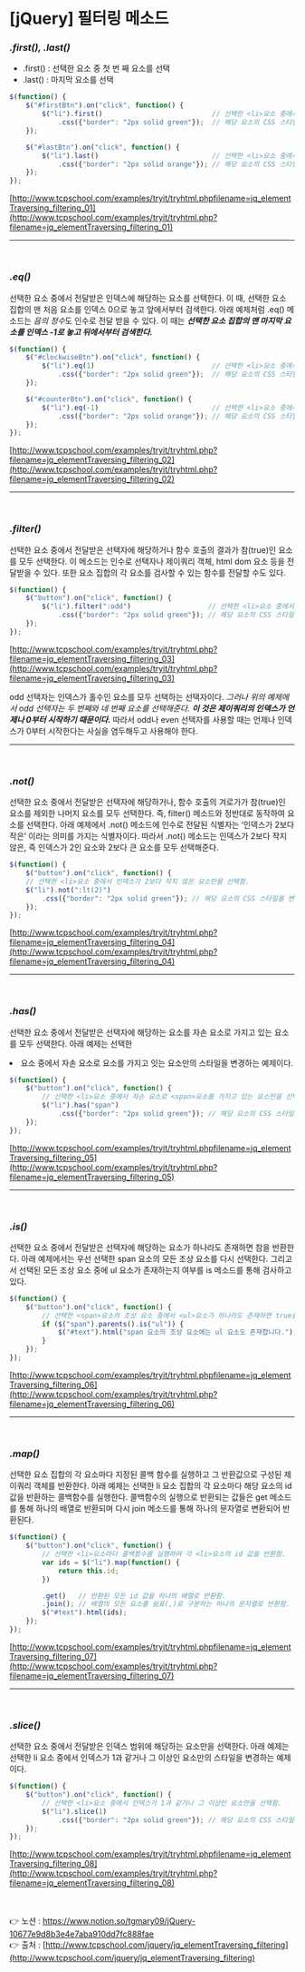 # [jQuery] 필터링 메소드

### *.first(), .last()*

- .first() : 선택한 요소 중 첫 번 째 요소를 선택
- .last() : 마지막 요소를 선택

```jsx
$(function() {
    $("#firstBtn").on("click", function() {
        $("li").first()                           // 선택한 <li>요소 중에서 첫 번째 요소만을 선택함.
            .css({"border": "2px solid green"});  // 해당 요소의 CSS 스타일을 변경함.
    });

    $("#lastBtn").on("click", function() {
        $("li").last()                            // 선택한 <li>요소 중에서 마지막 요소만을 선택함.
            .css({"border": "2px solid orange"}); // 해당 요소의 CSS 스타일을 변경함.
    });
});
```

[http://www.tcpschool.com/examples/tryit/tryhtml.phpfilename=jq_elementTraversing_filtering_01](http://www.tcpschool.com/examples/tryit/tryhtml.php?filename=jq_elementTraversing_filtering_01)

---
<br>

### *.eq()*

선택한 요소 중에서 전달받은 인덱스에 해당하는 요소를 선택한다.
이 때, 선택한 요소 집합의 맨 처음 요소를 인덱스 0으로 놓고 앞에서부터 검색한다.
아래 예제처럼 .eq() 메소드는 *음의 정수*도 인수로 전달 받을 수 있다.
이 때는 ***선택한 요소 집합의 맨 마지막 요소를 인덱스 -1로 놓고 뒤에서부터 검색한다.***

```jsx
$(function() {
    $("#clockwiseBtn").on("click", function() {
        $("li").eq(1)                             // 선택한 <li>요소 중에서 두 번째 요소만을 선택함.
            .css({"border": "2px solid green"});  // 해당 요소의 CSS 스타일을 변경함.
    });

    $("#counterBtn").on("click", function() {
        $("li").eq(-1)                            // 선택한 <li>요소 중에서 뒤에서부터 첫 번째 요소만을 선택함.
            .css({"border": "2px solid orange"}); // 해당 요소의 CSS 스타일을 변경함.
    });
});
```

[http://www.tcpschool.com/examples/tryit/tryhtml.php?filename=jq_elementTraversing_filtering_02](http://www.tcpschool.com/examples/tryit/tryhtml.php?filename=jq_elementTraversing_filtering_02)

---
<br>

### *.**filter()***

선택한 요소 중에서 전달받은 선택자에 해당하거나 함수 호출의 결과가 참(true)인 요소를 모두 선택한다. 이 메소드는 인수로 선택자나 제이쿼리 객체, html dom 요소 등을 전달받을 수 있다. 또한 요소 집합의 각 요소를 검사할 수 있는 함수를 전달할 수도 있다.

```jsx
$(function() {
    $("button").on("click", function() {
        $("li").filter(":odd")                   // 선택한 <li>요소 중에서 인덱스가 홀수인 요소만을 선택함.
            .css({"border": "2px solid green"}); // 해당 요소의 CSS 스타일을 변경함.
    });
});
```

[http://www.tcpschool.com/examples/tryit/tryhtml.php?filename=jq_elementTraversing_filtering_03](http://www.tcpschool.com/examples/tryit/tryhtml.php?filename=jq_elementTraversing_filtering_03)

odd 선택자는 인덱스가 홀수인 요소를 모두 선택하는 선택자이다.
*그러나 위의 예제에서 odd 선택자는 두 번째와 네 번째 요소를 선택해준다.*
***이 것은 제이쿼리의 인덱스가 언제나 0부터 시작하기 때문이다.***
따라서 odd나 even 선택자를 사용할 때는 언제나 인덱스가 0부터 시작한다는 사실을 염두해두고 사용해야 한다.

---
<br>

### *.not()*

선택한 요소 중에서 전달받은 선택자에 해당하거나, 함수 호출의 겨로가가 참(true)인 요소를 제외한 나머지 요소를 모두 선택한다.
즉, filter() 메소드와 정반대로 동작하여 요소를 선택한다.
아래 예제에서 .not() 메소드에 인수로 전달된 식별자는 ‘인덱스가 2보다 작은’ 이라는 의미를 가지는 식별자이다. 
따라서 .not() 메소드는 인덱스가 2보다 작지 않은, 즉 인덱스가 2인 요소와 2보다 큰 요소를 모두 선택해준다.

```jsx
$(function() {
    $("button").on("click", function() {
    // 선택한 <li>요소 중에서 인덱스가 2보다 작지 않은 요소만을 선택함.
    $("li").not(":lt(2)")
        .css({"border": "2px solid green"}); // 해당 요소의 CSS 스타일을 변경함.
    });
});
```

[http://www.tcpschool.com/examples/tryit/tryhtml.php?filename=jq_elementTraversing_filtering_04](http://www.tcpschool.com/examples/tryit/tryhtml.php?filename=jq_elementTraversing_filtering_04)

---
<br>

### *.has()*

선택한 요소 중에서 전달받은 선택자에 해당하는 요소를 자손 요소로 가지고 있는 요소를 모두 선택한다.
아래 예제는 선택한 <li> 요소 중에서 자손 요소로 <span> 요소를 가지고 잇는 요소만의 스타일을 변경하는 예제이다.

```jsx
$(function() {
    $("button").on("click", function() {
        // 선택한 <li>요소 중에서 자손 요소로 <span>요소를 가지고 있는 요소만을 선택함.
        $("li").has("span")
            .css({"border": "2px solid green"}); // 해당 요소의 CSS 스타일을 변경함.
    });
});
```

[http://www.tcpschool.com/examples/tryit/tryhtml.phpfilename=jq_elementTraversing_filtering_05](http://www.tcpschool.com/examples/tryit/tryhtml.php?filename=jq_elementTraversing_filtering_05)

---
<br>
    
### *.is()*

선택한 요소 중에서 전달받은 선택자에 해당하는 요소가 하나라도 존재하면 참을 반환한다.
아래 예제에서는 우선 선택한 span 요소의 모든 조상 요소를 다시 선택한다. 그리고서 선택된 모든 조상 요소 중에 ul 요소가 존재하는지 여부를 is 메소드를 통해 검사하고 있다.

```jsx
$(function() {
    $("button").on("click", function() {
        // 선택한 <span>요소의 조상 요소 중에서 <ul>요소가 하나라도 존재하면 true를 반환함.
        if ($("span").parents().is("ul")) {
            $("#text").html("span 요소의 조상 요소에는 ul 요소도 존재합니다.");
        }
    });
});
```

[http://www.tcpschool.com/examples/tryit/tryhtml.phpfilename=jq_elementTraversing_filtering_06](http://www.tcpschool.com/examples/tryit/tryhtml.php?filename=jq_elementTraversing_filtering_06)

---
<br>
    
### *.map()*

선택한 요소 집합의 각 요소마다 지정된 콜백 함수를 실행하고 그 반환값으로 구성된 제이쿼리 객체를 반환한다.
아래 예제는 선택한 li 요소 집합의 각 요소마다 해당 요소의 id값을 반환하는 콜백함수를 실행한다. 콜백함수의 실행으로 반환되는 값들은 get 메소드를 통해 하나의 배열로 반환되며 다시 join 메소드를 통해 하나의 문자열로 변환되어 반환된다.

```jsx
$(function() {
    $("button").on("click", function() {
        // 선택한 <li>요소마다 콜백함수를 실행하여 각 <li>요소의 id 값을 반환함.
        var ids = $("li").map(function() {
            return this.id;
        })

        .get()   // 반환된 모든 id 값을 하나의 배열로 반환함.
        .join(); // 배열의 모든 요소를 쉼표(,)로 구분하는 하나의 문자열로 반환함.
        $("#text").html(ids);
    });
});
```

[http://www.tcpschool.com/examples/tryit/tryhtml.phpfilename=jq_elementTraversing_filtering_07](http://www.tcpschool.com/examples/tryit/tryhtml.php?filename=jq_elementTraversing_filtering_07)

---
<br>
    
### *.slice()*

선택한 요소 중에서 전달받은 인덱스 범위에 해당하는 요소만을 선택한다.
아래 예제는 선택한 li 요소 중에서 인덱스가 1과 같거나 그 이상인 요소만의 스타일을 변경하는 예제이다.

```jsx
$(function() {
    $("button").on("click", function() {
        // 선택한 <li>요소 중에서 인덱스가 1과 같거나 그 이상인 요소만을 선택함.
        $("li").slice(1)
            .css({"border": "2px solid green"}); // 해당 요소의 CSS 스타일을 변경함.
    });
});
```

[http://www.tcpschool.com/examples/tryit/tryhtml.phpfilename=jq_elementTraversing_filtering_08](http://www.tcpschool.com/examples/tryit/tryhtml.php?filename=jq_elementTraversing_filtering_08)


<br><br>
👉 노션 : https://www.notion.so/tgmary09/jQuery-10677e9d8b3e4e7aba910dd7fc888fae
<br>
👉 출처 : [http://www.tcpschool.com/jquery/jq_elementTraversing_filtering](http://www.tcpschool.com/jquery/jq_elementTraversing_filtering)
